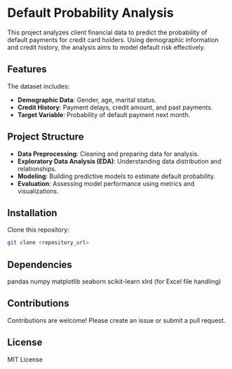 # Default Probability Analysis

This project analyzes client financial data to predict the probability of default payments for credit card holders. Using demographic information and credit history, the analysis aims to model default risk effectively.

## Features
The dataset includes:
- **Demographic Data**: Gender, age, marital status.
- **Credit History**: Payment delays, credit amount, and past payments.
- **Target Variable**: Probability of default payment next month.

## Project Structure
- **Data Preprocessing**: Cleaning and preparing data for analysis.
- **Exploratory Data Analysis (EDA)**: Understanding data distribution and relationships.
- **Modeling**: Building predictive models to estimate default probability.
- **Evaluation**: Assessing model performance using metrics and visualizations.

## Installation
Clone this repository:
   ```bash
   git clone <repository_url>
   ```

## Dependencies
pandas
numpy
matplotlib
seaborn
scikit-learn
xlrd (for Excel file handling)

## Contributions
Contributions are welcome! Please create an issue or submit a pull request.

## License
MIT License

